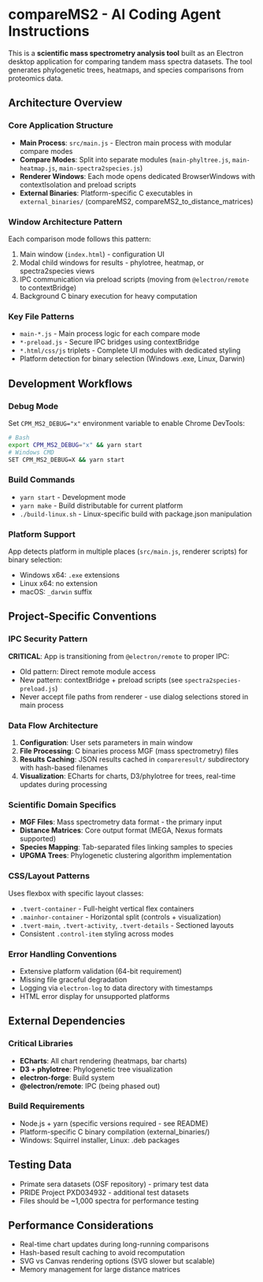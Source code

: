 # compareMS2 - AI Coding Agent Instructions

This is a **scientific mass spectrometry analysis tool** built as an Electron desktop application for comparing tandem mass spectra datasets. The tool generates phylogenetic trees, heatmaps, and species comparisons from proteomics data.

## Architecture Overview

### Core Application Structure

- **Main Process**: `src/main.js` - Electron main process with modular compare modes
- **Compare Modes**: Split into separate modules (`main-phyltree.js`, `main-heatmap.js`, `main-spectra2species.js`)
- **Renderer Windows**: Each mode opens dedicated BrowserWindows with contextIsolation and preload scripts
- **External Binaries**: Platform-specific C executables in `external_binaries/` (compareMS2, compareMS2_to_distance_matrices)

### Window Architecture Pattern

Each comparison mode follows this pattern:

1. Main window (`index.html`) - configuration UI
2. Modal child windows for results - phylotree, heatmap, or spectra2species views
3. IPC communication via preload scripts (moving from `@electron/remote` to contextBridge)
4. Background C binary execution for heavy computation

### Key File Patterns

- `main-*.js` - Main process logic for each compare mode
- `*-preload.js` - Secure IPC bridges using contextBridge
- `*.html/css/js` triplets - Complete UI modules with dedicated styling
- Platform detection for binary selection (Windows .exe, Linux, Darwin)

## Development Workflows

### Debug Mode

Set `CPM_MS2_DEBUG="x"` environment variable to enable Chrome DevTools:

```bash
# Bash
export CPM_MS2_DEBUG="x" && yarn start
# Windows CMD
SET CPM_MS2_DEBUG=X && yarn start
```

### Build Commands

- `yarn start` - Development mode
- `yarn make` - Build distributable for current platform
- `./build-linux.sh` - Linux-specific build with package.json manipulation

### Platform Support

App detects platform in multiple places (`src/main.js`, renderer scripts) for binary selection:

- Windows x64: `.exe` extensions
- Linux x64: no extension
- macOS: `_darwin` suffix

## Project-Specific Conventions

### IPC Security Pattern

**CRITICAL**: App is transitioning from `@electron/remote` to proper IPC:

- Old pattern: Direct remote module access
- New pattern: contextBridge + preload scripts (see `spectra2species-preload.js`)
- Never accept file paths from renderer - use dialog selections stored in main process

### Data Flow Architecture

1. **Configuration**: User sets parameters in main window
2. **File Processing**: C binaries process MGF (mass spectrometry) files
3. **Results Caching**: JSON results cached in `compareresult/` subdirectory with hash-based filenames
4. **Visualization**: ECharts for charts, D3/phylotree for trees, real-time updates during processing

### Scientific Domain Specifics

- **MGF Files**: Mass spectrometry data format - the primary input
- **Distance Matrices**: Core output format (MEGA, Nexus formats supported)
- **Species Mapping**: Tab-separated files linking samples to species
- **UPGMA Trees**: Phylogenetic clustering algorithm implementation

### CSS/Layout Patterns

Uses flexbox with specific layout classes:

- `.tvert-container` - Full-height vertical flex containers
- `.mainhor-container` - Horizontal split (controls + visualization)
- `.tvert-main`, `.tvert-activity`, `.tvert-details` - Sectioned layouts
- Consistent `.control-item` styling across modes

### Error Handling Conventions

- Extensive platform validation (64-bit requirement)
- Missing file graceful degradation
- Logging via `electron-log` to data directory with timestamps
- HTML error display for unsupported platforms

## External Dependencies

### Critical Libraries

- **ECharts**: All chart rendering (heatmaps, bar charts)
- **D3 + phylotree**: Phylogenetic tree visualization
- **electron-forge**: Build system
- **@electron/remote**: IPC (being phased out)

### Build Requirements

- Node.js + yarn (specific versions required - see README)
- Platform-specific C binary compilation (external_binaries/)
- Windows: Squirrel installer, Linux: .deb packages

## Testing Data

- Primate sera datasets (OSF repository) - primary test data
- PRIDE Project PXD034932 - additional test datasets
- Files should be ~1,000 spectra for performance testing

## Performance Considerations

- Real-time chart updates during long-running comparisons
- Hash-based result caching to avoid recomputation
- SVG vs Canvas rendering options (SVG slower but scalable)
- Memory management for large distance matrices
